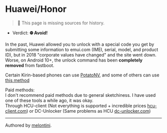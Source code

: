 # Huawei/Honor

> 🧹 This page is missing sources for history.

- Verdict: **⛔ Avoid!**

In the past, Huawei allowed you to unlock with a special code you get by submitting some information to emui.com (IMEI, serial, model, and product ID), but in 2018 "corporate values have changed" and the site went down. <br/>
Worse, on Android 10+, the unlock command has been **completely removed** from fastboot.

Certain Kirin-based phones can use [PotatoNV], and some of others can use [this method](https://xdaforums.com/t/free-huawei-kirin-bootloader-and-frp-unlocking-through-test-point-2024.4673890/)

Paid methods:<br/>
I don't recommend paid methods due to general sketchiness. I have used one of these tools a while ago, it was okay.<br/>
Through HCU-client (Not everything is supported + incredible prices [hcu-client.com]) or DC-Unlocker (Same problems as HCU [dc-unlocker.com])

***
Authored by [melontini](https://github.com/melontini).

[PotatoNV]:/README.md#kirin
[hcu-client.com]:https://hcu-client.com/buy/
[dc-unlocker.com]:https://www.dc-unlocker.com/buy
